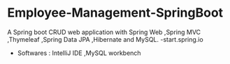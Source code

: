 # Employee-Management-SpringBoot
A Spring boot CRUD web application with Spring Web ,Spring MVC ,Thymeleaf ,Spring Data JPA ,Hibernate and MySQL.
-start.spring.io
- Softwares : IntelliJ IDE ,MySQL workbench
